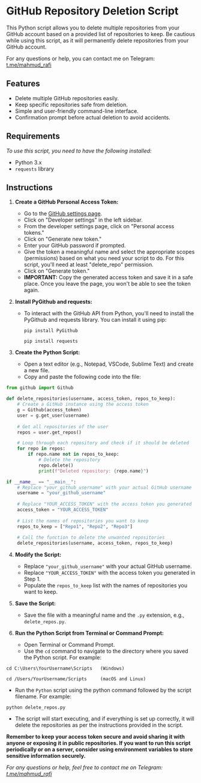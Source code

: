 # GitHub Repository Deletion Script

This Python script allows you to delete multiple repositories from your GitHub account based on a provided list of repositories to keep. Be cautious while using this script, as it will permanently delete repositories from your GitHub account.


For any questions or help, you can contact me on Telegram: [t.me/mahmud_rafi](https://t.me/mahmud_rafi)

## Features
   - Delete multiple GitHub repositories easily.
   - Keep specific repositories safe from deletion.
   - Simple and user-friendly command-line interface.
   - Confirmation prompt before actual deletion to avoid accidents.

## Requirements
*To use this script, you need to have the following installed:*
   - Python 3.x
   - `requests` library

## Instructions

1. **Create a GitHub Personal Access Token:**
   - Go to the [GitHub settings page](https://github.com/settings/profile).
   - Click on "Developer settings" in the left sidebar.
   - From the developer settings page, click on "Personal access tokens."
   - Click on "Generate new token."
   - Enter your GitHub password if prompted.
   - Give the token a meaningful name and select the appropriate scopes (permissions) based on what you need your script to do. For this script, you'll need at least "delete_repo" permission.
   - Click on "Generate token."
   - **IMPORTANT:** Copy the generated access token and save it in a safe place. Once you leave the page, you won't be able to see the token again.

2. **Install PyGithub and requests:**
   - To interact with the GitHub API from Python, you'll need to install the PyGithub and requests library. You can install it using pip:
     ```
     pip install PyGithub
     ```
     ```
     pip install requests
     ```

3. **Create the Python Script:**
   - Open a text editor (e.g., Notepad, VSCode, Sublime Text) and create a new file.
   - Copy and paste the following code into the file:

```python
from github import Github

def delete_repositories(username, access_token, repos_to_keep):
    # Create a GitHub instance using the access token
    g = Github(access_token)
    user = g.get_user(username)
    
    # Get all repositories of the user
    repos = user.get_repos()

    # Loop through each repository and check if it should be deleted
    for repo in repos:
        if repo.name not in repos_to_keep:
            # Delete the repository
            repo.delete()
            print(f"Deleted repository: {repo.name}")

if __name__ == "__main__":
    # Replace "your_github_username" with your actual GitHub username
    username = "your_github_username"
    
    # Replace "YOUR_ACCESS_TOKEN" with the access token you generated
    access_token = "YOUR_ACCESS_TOKEN"
    
    # List the names of repositories you want to keep
    repos_to_keep = ["Repo1", "Repo2", "Repo3"]
    
    # Call the function to delete the unwanted repositories
    delete_repositories(username, access_token, repos_to_keep)
```

4. **Modify the Script:**
   - Replace `"your_github_username"` with your actual GitHub username.
   - Replace `"YOUR_ACCESS_TOKEN"` with the access token you generated in Step 1.
   - Populate the `repos_to_keep` list with the names of repositories you want to keep.

5. **Save the Script:**
   - Save the file with a meaningful name and the `.py` extension, e.g., `delete_repos.py`.

6. **Run the Python Script from Terminal or Command Prompt:**
   - Open Terminal or Command Prompt.
   - Use the `cd` command to navigate to the directory where you saved the Python script. For example:
```
cd C:\Users\YourUsername\Scripts   (Windows)
```
```
cd /Users/YourUsername/Scripts     (macOS and Linux)
```
   - Run the `Python` script using the python command followed by the script filename. For example:
```
python delete_repos.py
```
   - The script will start executing, and if everything is set up correctly, it will delete the repositories as per the instructions provided in the script.

**Remember to keep your access token secure and avoid sharing it with anyone or exposing it in public repositories. If you want to run this script periodically or on a server, consider using environment variables to store sensitive information securely.**

*For any questions or help, feel free to contact me on Telegram: [t.me/mahmud_rafi](https://t.me/mahmud_rafi)*
